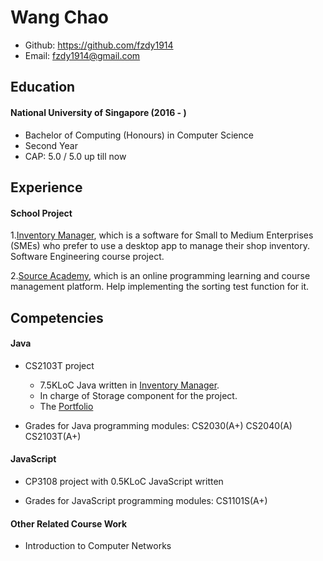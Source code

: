 # Wang Chao

- Github: https://github.com/fzdy1914
- Email: fzdy1914@gmail.com

## Education
#### National University of Singapore (2016 - )
- Bachelor of Computing (Honours) in Computer Science
- Second Year
- CAP: 5.0 / 5.0 up till now

## Experience
#### School Project

1.[Inventory Manager](https://github.com/CS2103-AY1819S1-W14-4/main), which is a software for Small to Medium Enterprises (SMEs) who prefer to use a desktop app to manage their shop inventory. Software Engineering course project.

2.[Source Academy](https://github.com/source-academy/source-academy2), which is an online programming learning and course management platform. Help implementing the sorting test function for it.

## Competencies
#### Java
- CS2103T project
  - 7.5KLoC Java written in [Inventory Manager](https://github.com/CS2103-AY1819S1-W14-4/main). 
  - In charge of Storage component for the project.
  - The [Portfolio](https://github.com/CS2103-AY1819S1-W14-4/main/blob/master/docs/team/fzdy1914.adoc)

- Grades for Java programming modules: CS2030(A+) CS2040(A) CS2103T(A+)

#### JavaScript
- CP3108 project with 0.5KLoC JavaScript written

- Grades for JavaScript programming modules: CS1101S(A+)

#### Other Related Course Work
- Introduction to Computer Networks
